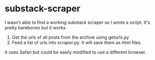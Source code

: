 # substack-scraper

I wasn't able to find a working substack scraper so I wrote a script. It's pretty barebones but it works.

1. Get the urls of all posts from the archive using geturls.py
2. Feed a list of urls into scraper.py. It will save them as html files.

It uses Safari but could be easily modified to use a different browser.
